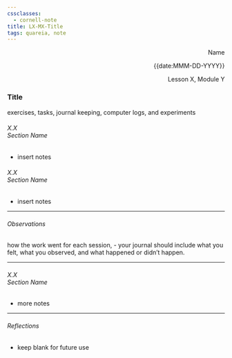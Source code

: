 ```yaml
---
cssclasses:
  - cornell-note
title: LX-MX-Title
tags: quareia, note
---
```

<p align="right">Name</p>
<p align="right">{{date:MMM-DD-YYYY}}</p>
<p align="right">Lesson X, Module Y</p>

### Title

exercises, tasks, journal keeping, computer logs, and experiments

###### <aside>X.X</aside> Section Name

- insert notes

###### <aside>X.X</aside> Section Name

- insert notes

---

###### Observations

how the work went for each session, - your journal should include what you felt, what you observed, and what happened or didn’t happen.

---

###### <aside>X.X</aside> Section Name
- more notes

---
###### Reflections
- keep blank for future use
